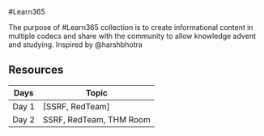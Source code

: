
#Learn365

The purpose of #Learn365 collection is to create informational content in multiple codecs and share with the community to allow knowledge advent and studying.
Inspired by @harshbhotra



## Resources

|  Days            | Topic                                                                |
| ----------------- | ------------------------------------------------------------------ |
| Day 1 | [SSRF, RedTeam] |
| Day 2 | SSRF, RedTeam, THM Room |

